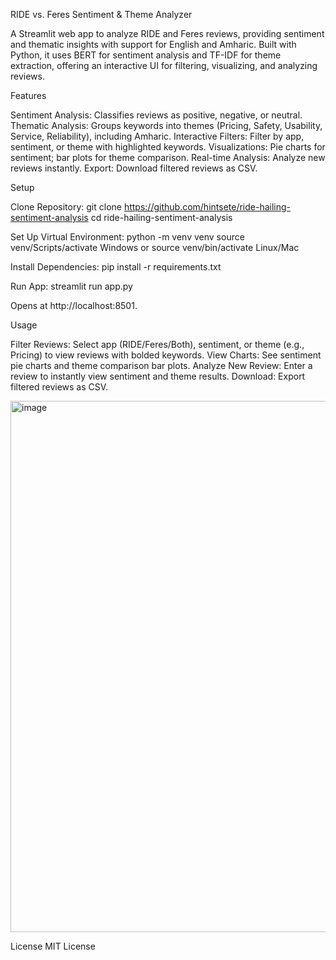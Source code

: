 RIDE vs. Feres Sentiment & Theme Analyzer

A Streamlit web app to analyze  RIDE and  Feres reviews, providing sentiment and thematic insights with support for English and Amharic. Built with Python, it uses BERT for sentiment analysis and TF-IDF for theme extraction, offering an interactive UI for filtering, visualizing, and analyzing reviews.

Features

Sentiment Analysis: Classifies reviews as positive, negative, or neutral.
Thematic Analysis: Groups keywords into themes (Pricing, Safety, Usability, Service, Reliability), including Amharic.
Interactive Filters: Filter by app, sentiment, or theme with highlighted keywords.
Visualizations: Pie charts for sentiment; bar plots for theme comparison.
Real-time Analysis: Analyze new reviews instantly.
Export: Download filtered reviews as CSV.


Setup

Clone Repository:
git clone https://github.com/hintsete/ride-hailing-sentiment-analysis
cd ride-hailing-sentiment-analysis


Set Up Virtual Environment:
python -m venv venv
source venv/Scripts/activate   Windows
or source venv/bin/activate   Linux/Mac


Install Dependencies:
pip install -r requirements.txt


Run App:
streamlit run app.py

Opens at http://localhost:8501.


Usage

Filter Reviews: Select app (RIDE/Feres/Both), sentiment, or theme (e.g., Pricing) to view reviews with bolded keywords.
View Charts: See sentiment pie charts and theme comparison bar plots.
Analyze New Review: Enter a review to instantly view sentiment and theme results.
Download: Export filtered reviews as CSV.


<img width="1873" height="850" alt="image" src="https://github.com/user-attachments/assets/b41c05ab-a755-4456-a6ed-31e7cb0821f8" />
                



License
MIT License
